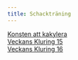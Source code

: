 ```yaml
---
title: Schackträning
---
```


[Konsten att kakylera](FL2_HT24_Konsten_att_kalkylera_Del2.pdf)  
[Veckans Kluring 15](SrS_Veckans_Kluring_15_24_Lösning.pdf)  
[Veckans Kluring 16](SrS_Veckans_Kluring_16_24.pdf)  